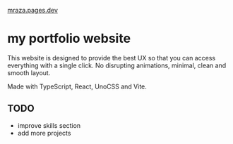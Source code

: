 [mraza.pages.dev](https://mraza.pages.dev/)

# my portfolio website

This website is designed to provide the best UX so that you can access
everything with a single click. No disrupting animations, minimal, clean and smooth layout.

Made with TypeScript, React, UnoCSS and Vite.


## TODO

- improve skills section
- add more projects
